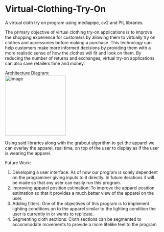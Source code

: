 # Virtual-Clothing-Try-On
A virtual cloth try on program using mediapipe, cv2 and PIL libraries.

The primary objective of virtual clothing try-on applications is to 
improve the shopping experience for customers by allowing them to 
virtually try on clothes and accessories before making a purchase. This 
technology can help customers make more informed decisions by providing 
them with a more realistic sense of how the clothes will fit and look on them. 
By reducing the number of returns and exchanges, virtual try-on applications 
can also save retailers time and money.

Architecture Diagram:<br>
<img width="197" alt="image" src="https://github.com/chrikarom23/Virtual-Clothing-Try-On/assets/66157915/b8c56dd5-3fe9-4cfb-af92-bf49d38a388b">



Using said libraries along with the grabcut algorithm to get the apparel we can overlay 
the apparel, real time, on top of the user to display as if the user is wearing the apparel.

Future Work:
1. Developing a user interface: As of now our program is solely dependent 
on the programmer giving inputs to it directly. In future iterations it will be made 
so that any user can easily run this program.
2. Improving apparel position estimation: To improve the apparel 
position estimation so that it provides a much better view of the apparel on the 
user.
3. Adding filters: One of the objectives of this program is to implement 
lighting conditions on to the apparel similar to the lighting condition the user is 
currently in or wants to replicate.
 4. Segmenting cloth sections: Cloth sections can be segmented to 
accommodate movements to provide a more lifelike feel to the program
